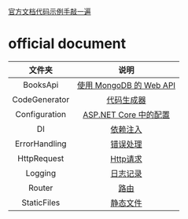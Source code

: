 [官方文档代码示例手敲一遍](https://docs.microsoft.com/zh-cn/aspnet/core/?view=aspnetcore-2.2)

# official document

|    文件夹     |                             说明                             |
| :-----------: | :----------------------------------------------------------: |
|   BooksApi    | [使用 MongoDB 的 Web API](<https://docs.microsoft.com/zh-cn/aspnet/core/tutorials/first-mongo-app?view=aspnetcore-2.2&tabs=visual-studio>) |
| CodeGenerator | [代码生成器](<https://docs.microsoft.com/zh-cn/aspnet/core/fundamentals/tools/dotnet-aspnet-codegenerator?view=aspnetcore-2.2>) |
| Configuration | [ASP.NET Core 中的配置](<https://docs.microsoft.com/zh-cn/aspnet/core/fundamentals/configuration/?view=aspnetcore-2.2>) |
|      DI       | [依赖注入](<https://docs.microsoft.com/zh-cn/aspnet/core/fundamentals/dependency-injection?view=aspnetcore-2.2>) |
| ErrorHandling | [错误处理](<https://docs.microsoft.com/zh-cn/aspnet/core/fundamentals/error-handling?view=aspnetcore-2.2>) |
|  HttpRequest  | [Http请求](<https://docs.microsoft.com/zh-cn/aspnet/core/fundamentals/http-requests?view=aspnetcore-2.2>) |
|    Logging    | [日志记录](<https://docs.microsoft.com/zh-cn/aspnet/core/fundamentals/logging/?view=aspnetcore-2.2>) |
|    Router     | [路由](<https://docs.microsoft.com/zh-cn/aspnet/core/fundamentals/routing?view=aspnetcore-2.2>) |
|  StaticFiles  | [静态文件](<https://docs.microsoft.com/zh-cn/aspnet/core/fundamentals/static-files?view=aspnetcore-2.2>) |

